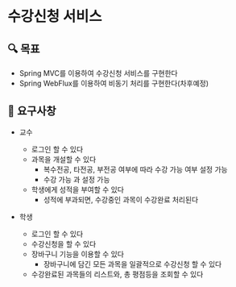 # 수강신청 서비스 

## 🔍 목표

- Spring MVC를 이용하여 수강신청 서비스를 구현한다
- Spring WebFlux를 이용하여 비동기 처리를 구현한다(차후예정)

## 📮 요구사창
- 교수
  - 로그인 할 수 있다
  - 과목을 개설할 수 있다
    - 복수전공, 타전공, 부전공 여부에 따라 수강 가능 여부 설정 가능
    - 수강 가능 과 설정 가능 
  - 학생에게 성적을 부여할 수 있다
    - 성적에 부과되면, 수강중인 과목이 수강완료 처리된다

- 학생
  - 로그인 할 수 있다
  - 수강신청을 할 수 있다
  - 장바구니 기능을 이용할 수 있다 
    - 장바구니에 담긴 모든 과목을 일괄적으로 수강신청 할 수 있다
  - 수강완료된 과목들의 리스트와, 총 평점등을 조회할 수 있다
     
